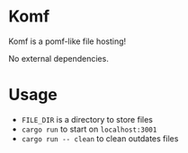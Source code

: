 # Komf

Komf is a pomf-like file hosting!

No external dependencies.

# Usage

* `FILE_DIR` is a directory to store files
* `cargo run` to start on `localhost:3001`
* `cargo run -- clean` to clean outdates files
